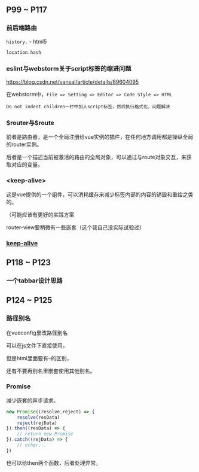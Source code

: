 ## P99 ~ P117

### 前后端路由

`history.` - html5

`location.hash`

### eslint与webstorm关于script标签的缩进问题

https://blog.csdn.net/vansal/article/details/89604095

在webstorm中，`File => Setting => Editor => Code Style => HTML` 

 `Do not indent children一栏中加入script标签，然后执行格式化，问题解决`

### \$router与\$route

前者是路由器，是一个全局注册给vue实例的插件，在任何地方调用都是操纵全局的router实例。

后者是一个描述当前被激活的路由的全局对象，可以通过与route对象交互，来获取对应的变量。

### \<keep-alive\>

这是vue提供的一个组件，可以消耗缓存来减少标签内部的内容的销毁和重绘之类的。

（可能应该有更好的实践方案

router-view要稍微有一些嵌套（这个我自己没实际试验过）

### [keep-alive](https://cn.vuejs.org/v2/api/#keep-alive)

## P118 ~ P123

### 一个tabbar设计思路



## P124 ~ P125

### 路径别名

在vueconfig里改路径别名

可以在js文件下直接使用，

但是html里面要有`~`的区别，

还有不要再别名里嵌套使用其他别名。

### Promise

减少嵌套的异步请求。

```javascript
new Promise((resolve,reject) => {
	resolve(resData)
    reject(rejData)
}).then((resData) => {
    // return new Promise
}).catch((rejData) => {
    // other...
})
```

也可以给then两个函数，后者处理异常。